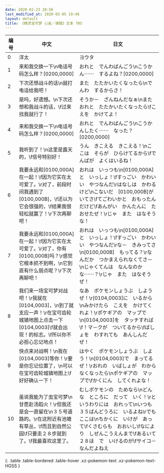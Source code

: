 ```yaml
---
date: 2020-02-23 20:56
last_modified_at: 2020-03-05 19:46
layout: default
title: 《精灵宝可梦 心金／魂银》文本 705
---
```

| 编号 | 中文 | 日文 |
| ---- | ---- | ---- |
| 0 | 洋太 | ヨウタ |
| 1 | 来和我交换一下\n电话号码怎么样？[0200,0000] | おれと　でんわばんごう\nこうかん⋯⋯　するよね？[0200,0000] |
| 2 | 下次还想战斗的话\n就打电话给我吧！ | また　たたかいたくなったら\nでんわ　するからさ！ |
| 3 | 是吗，好遗憾。\n下次还想和我战斗的话，\f过来找我就行了！ | そうか－　ざんねんだなぁ\nまた　おれと　たたかいたくなったら\fこえを　かけてよ！ |
| 4 | 来和我交换一下\n电话号码怎么样？[0200,0000] | おれと　でんわばんごう\nこうかんしたく⋯⋯　なった？[0200,0000] |
| 5 | 我听到了！\n这里是露天的，\f信号特别好！ | うん　きこえる　きこえる！\nここは　そらが　ひらけてるから\fでんぱが　よくはいるね！ |
| 6 | 我要永远和[0100,000A]在一起！\f因为它实在太可爱了。\r对了，前段时间我遇到了[0100,000B]，\f还以为它会很强的，\f结果我很轻松就赢了！\r下次再聊吧！ | おれは　いっつも\n[0100,000A]と　いっしょ！\fすっごい　かわいい　やつなんだ\rはなしは　かわるけど\nこないだ　[0100,000B]が　いてさ\fてごわいかと　おもったんだけど\fあんがい　かんたんに　たおせたぜ！\rじゃ　また　はなそうな！ |
| 7 | 我要永远和[0100,000A]在一起！\f因为它实在太可爱了。\r对了，你有[0100,000B]吗？\r感觉它根本抓不到啊，\n它到底有什么弱点呢？\r下次再聊吧！ | おれは　いっつも\n[0100,000A]と　いっしょ！\fすっごい　かわいい　やつなんだ\rな－　きみってさ\n[0100,000B]　もってる？\rなんだか　つかまえられなくてさ－\nじゃくてんは　なんなのかな⋯⋯？\rじゃ　また　はなそうぜ！ |
| 8 | 我们来一场宝可梦对战吧！\r我就在[0104,0003]，\n到了就支应一声！\r在宝可齿轮城镇地图上点击一下[0104,0003]\f就会出现！的标志。\f所以你不必担心忘记地点！ | なあ　ポケモンしょうぶ　しようぜ！\r[0104,0003]に　いるから\nみかけたら　こえを　かけてくれよ！\rポケギアの　マップで\n[0104,0003]を　タッチすれば\f！マ－クが　ついてるから\fばしょを　わすれても　あんしんだぜ！ |
| 9 | 快点来对战啊！\n我在[0104,0003]等你！\r要是你忘记位置了，\n可以在宝可齿轮城镇地图上\f好好确认一下！ | はやく　ポケモンしょうぶ　しよう！\n[0104,0003]で　まってるぜ！\rおれの　いばしょが　わからなくなったら\nポケギアの　マップで\fかくにん　してくれよな！ |
| 10 | 虽说我能为了虫宝可梦\n甘愿赴汤蹈火！\r但我还是会一直留在\n３５号道路的。\r在这附近有池塘有草丛，\f而且到自然公园\f只要走２８步就到了。\f我最喜欢这里了。 | むしポケモンの　ためなら\nどんな　ところに　だって　いく！\rと　いうわりには　おれって\nいつも　３５ばんどうろに　いるよね\rでも　ここは\nちかくに　いけが　あって\fくさむらも　おおいし\fなにより　しぜんこうえんまで\fあるいて　２８ほ　で　いけるのが\fサイコ－　なんだよねえ |
{: .table .table-bordered .table-hover .xz-pokemon-text .xz-pokemon-text-HGSS }
